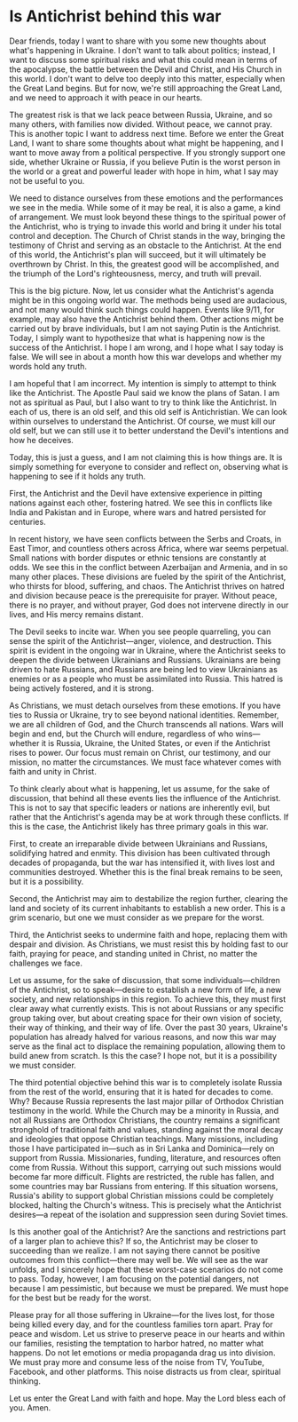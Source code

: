 # Is Antichrist behind this war

Dear friends, today I want to share with you some new thoughts about what's happening in Ukraine. I don't want to talk about politics; instead, I want to discuss some spiritual risks and what this could mean in terms of the apocalypse, the battle between the Devil and Christ, and His Church in this world. I don't want to delve too deeply into this matter, especially when the Great Land begins. But for now, we're still approaching the Great Land, and we need to approach it with peace in our hearts.

The greatest risk is that we lack peace between Russia, Ukraine, and so many others, with families now divided. Without peace, we cannot pray. This is another topic I want to address next time. Before we enter the Great Land, I want to share some thoughts about what might be happening, and I want to move away from a political perspective. If you strongly support one side, whether Ukraine or Russia, if you believe Putin is the worst person in the world or a great and powerful leader with hope in him, what I say may not be useful to you.

We need to distance ourselves from these emotions and the performances we see in the media. While some of it may be real, it is also a game, a kind of arrangement. We must look beyond these things to the spiritual power of the Antichrist, who is trying to invade this world and bring it under his total control and deception. The Church of Christ stands in the way, bringing the testimony of Christ and serving as an obstacle to the Antichrist. At the end of this world, the Antichrist's plan will succeed, but it will ultimately be overthrown by Christ. In this, the greatest good will be accomplished, and the triumph of the Lord's righteousness, mercy, and truth will prevail.

This is the big picture. Now, let us consider what the Antichrist's agenda might be in this ongoing world war. The methods being used are audacious, and not many would think such things could happen. Events like 9/11, for example, may also have the Antichrist behind them. Other actions might be carried out by brave individuals, but I am not saying Putin is the Antichrist. Today, I simply want to hypothesize that what is happening now is the success of the Antichrist. I hope I am wrong, and I hope what I say today is false. We will see in about a month how this war develops and whether my words hold any truth.

I am hopeful that I am incorrect. My intention is simply to attempt to think like the Antichrist. The Apostle Paul said we know the plans of Satan. I am not as spiritual as Paul, but I also want to try to think like the Antichrist. In each of us, there is an old self, and this old self is Antichristian. We can look within ourselves to understand the Antichrist. Of course, we must kill our old self, but we can still use it to better understand the Devil's intentions and how he deceives.

Today, this is just a guess, and I am not claiming this is how things are. It is simply something for everyone to consider and reflect on, observing what is happening to see if it holds any truth.

First, the Antichrist and the Devil have extensive experience in pitting nations against each other, fostering hatred. We see this in conflicts like India and Pakistan and in Europe, where wars and hatred persisted for centuries.

In recent history, we have seen conflicts between the Serbs and Croats, in East Timor, and countless others across Africa, where war seems perpetual. Small nations with border disputes or ethnic tensions are constantly at odds. We see this in the conflict between Azerbaijan and Armenia, and in so many other places. These divisions are fueled by the spirit of the Antichrist, who thirsts for blood, suffering, and chaos. The Antichrist thrives on hatred and division because peace is the prerequisite for prayer. Without peace, there is no prayer, and without prayer, God does not intervene directly in our lives, and His mercy remains distant.

The Devil seeks to incite war. When you see people quarreling, you can sense the spirit of the Antichrist—anger, violence, and destruction. This spirit is evident in the ongoing war in Ukraine, where the Antichrist seeks to deepen the divide between Ukrainians and Russians. Ukrainians are being driven to hate Russians, and Russians are being led to view Ukrainians as enemies or as a people who must be assimilated into Russia. This hatred is being actively fostered, and it is strong.

As Christians, we must detach ourselves from these emotions. If you have ties to Russia or Ukraine, try to see beyond national identities. Remember, we are all children of God, and the Church transcends all nations. Wars will begin and end, but the Church will endure, regardless of who wins—whether it is Russia, Ukraine, the United States, or even if the Antichrist rises to power. Our focus must remain on Christ, our testimony, and our mission, no matter the circumstances. We must face whatever comes with faith and unity in Christ.

To think clearly about what is happening, let us assume, for the sake of discussion, that behind all these events lies the influence of the Antichrist. This is not to say that specific leaders or nations are inherently evil, but rather that the Antichrist's agenda may be at work through these conflicts. If this is the case, the Antichrist likely has three primary goals in this war.

First, to create an irreparable divide between Ukrainians and Russians, solidifying hatred and enmity. This division has been cultivated through decades of propaganda, but the war has intensified it, with lives lost and communities destroyed. Whether this is the final break remains to be seen, but it is a possibility.

Second, the Antichrist may aim to destabilize the region further, clearing the land and society of its current inhabitants to establish a new order. This is a grim scenario, but one we must consider as we prepare for the worst.

Third, the Antichrist seeks to undermine faith and hope, replacing them with despair and division. As Christians, we must resist this by holding fast to our faith, praying for peace, and standing united in Christ, no matter the challenges we face.

Let us assume, for the sake of discussion, that some individuals—children of the Antichrist, so to speak—desire to establish a new form of life, a new society, and new relationships in this region. To achieve this, they must first clear away what currently exists. This is not about Russians or any specific group taking over, but about creating space for their own vision of society, their way of thinking, and their way of life. Over the past 30 years, Ukraine's population has already halved for various reasons, and now this war may serve as the final act to displace the remaining population, allowing them to build anew from scratch. Is this the case? I hope not, but it is a possibility we must consider.

The third potential objective behind this war is to completely isolate Russia from the rest of the world, ensuring that it is hated for decades to come. Why? Because Russia represents the last major pillar of Orthodox Christian testimony in the world. While the Church may be a minority in Russia, and not all Russians are Orthodox Christians, the country remains a significant stronghold of traditional faith and values, standing against the moral decay and ideologies that oppose Christian teachings. Many missions, including those I have participated in—such as in Sri Lanka and Dominica—rely on support from Russia. Missionaries, funding, literature, and resources often come from Russia. Without this support, carrying out such missions would become far more difficult. Flights are restricted, the ruble has fallen, and some countries may bar Russians from entering. If this situation worsens, Russia's ability to support global Christian missions could be completely blocked, halting the Church's witness. This is precisely what the Antichrist desires—a repeat of the isolation and suppression seen during Soviet times.

Is this another goal of the Antichrist? Are the sanctions and restrictions part of a larger plan to achieve this? If so, the Antichrist may be closer to succeeding than we realize. I am not saying there cannot be positive outcomes from this conflict—there may well be. We will see as the war unfolds, and I sincerely hope that these worst-case scenarios do not come to pass. Today, however, I am focusing on the potential dangers, not because I am pessimistic, but because we must be prepared. We must hope for the best but be ready for the worst.

Please pray for all those suffering in Ukraine—for the lives lost, for those being killed every day, and for the countless families torn apart. Pray for peace and wisdom. Let us strive to preserve peace in our hearts and within our families, resisting the temptation to harbor hatred, no matter what happens. Do not let emotions or media propaganda drag us into division. We must pray more and consume less of the noise from TV, YouTube, Facebook, and other platforms. This noise distracts us from clear, spiritual thinking.

Let us enter the Great Land with faith and hope. May the Lord bless each of you. Amen.

